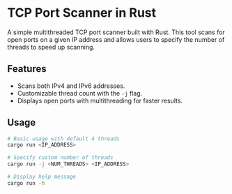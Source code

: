 # TCP Port Scanner in Rust

A simple multithreaded TCP port scanner built with Rust. This tool scans for open ports on a given IP address and allows users to specify the number of threads to speed up scanning.

## Features
- Scans both IPv4 and IPv6 addresses.
- Customizable thread count with the `-j` flag.
- Displays open ports with multithreading for faster results.

## Usage

```bash
# Basic usage with default 4 threads
cargo run <IP_ADDRESS>

# Specify custom number of threads
cargo run -j <NUM_THREADS> <IP_ADDRESS>

# Display help message
cargo run -h
